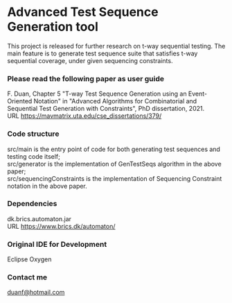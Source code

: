 # Advanced Test Sequence Generation tool
This project is released for further research on t-way sequential testing. The main feature is to generate test sequence suite that satisfies t-way sequential coverage, under given sequencing constraints.

### Please read the following paper as user guide
F. Duan, Chapter 5 "T-way Test Sequence Generation using an Event-Oriented Notation" in "Advanced Algorithms for Combinatorial and Sequential Test Generation with Constraints", PhD dissertation, 2021.  
URL https://mavmatrix.uta.edu/cse_dissertations/379/

### Code structure
src/main is the entry point of code for both generating test sequences and testing code itself;  
src/generator is the implementation of GenTestSeqs algorithm in the above paper;  
src/sequencingConstraints is the implementation of Sequencing Constraint notation in the above paper.

### Dependencies
dk.brics.automaton.jar  
URL https://www.brics.dk/automaton/

### Original IDE for Development
Eclipse Oxygen

### Contact me
duanf@hotmail.com
